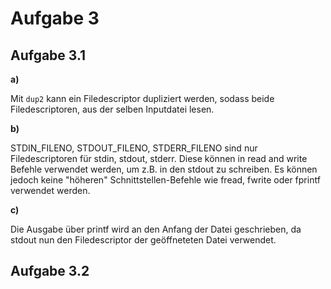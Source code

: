 
# Aufgabe 3

## Aufgabe 3.1

**a)**

Mit `dup2` kann ein Filedescriptor dupliziert werden, sodass beide Filedescriptoren, aus der selben Inputdatei lesen.

**b)**

STDIN_FILENO, STDOUT_FILENO, STDERR_FILENO sind nur Filedescriptoren für stdin, stdout, stderr. Diese können in read and write Befehle verwendet werden, um z.B. in den stdout zu schreiben.
Es können jedoch keine "höheren" Schnittstellen-Befehle wie fread, fwrite oder fprintf verwendet werden.

**c)**

Die Ausgabe über printf wird an den Anfang der Datei geschrieben, da stdout nun den Filedescriptor der geöffneteten Datei verwendet.

## Aufgabe 3.2


